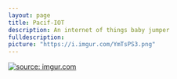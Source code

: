```yaml
---
layout: page
title: Pacif-IOT
description: An internet of things baby jumper
fulldescription:
picture: "https://i.imgur.com/YmTsPS3.png"
---
```



<a href="https://imgur.com/YmTsPS3"><img src="https://i.imgur.com/YmTsPS3.png" title="source: imgur.com" /></a>
